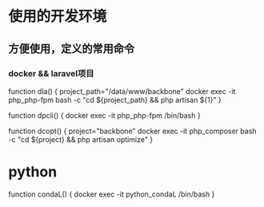 使用的开发环境
===========

## 方便使用，定义的常用命令
### docker && laravel项目
function dla() {
    project_path="/data/www/backbone"
    docker exec -it php_php-fpm bash -c "cd ${project_path} && php artisan ${1}"
}

function dpcli() {
    docker exec -it php_php-fpm /bin/bash
}

function dcopt() {
    project="backbone"
    docker exec -it php_composer bash -c "cd ${project} && php artisan optimize"
}

# python
function condaL() {
    docker exec -it python_condaL /bin/bash
}
